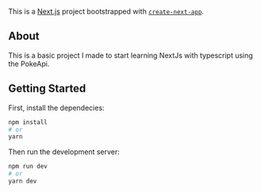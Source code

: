 This is a [Next.js](https://nextjs.org/) project bootstrapped with [`create-next-app`](https://github.com/vercel/next.js/tree/canary/packages/create-next-app).

## About

This is a basic project I made to start learning NextJs with typescript using the 
PokeApi.


## Getting Started

First, install the dependecies:


```bash
npm install
# or
yarn
```

Then run the development server:

```bash
npm run dev
# or
yarn dev
```
